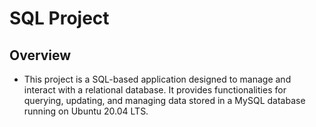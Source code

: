 # SQL Project

## Overview
- This project is a SQL-based application designed to manage and interact with a relational database. It provides functionalities for querying, updating, and managing data stored in a MySQL database running on Ubuntu 20.04 LTS.

